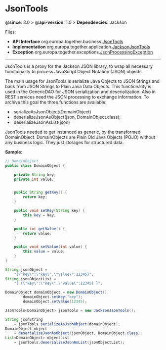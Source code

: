 # JsonTools

@**since**: 3.0 > @**api-version**: 1.0 > **Dependencies**:  Jackson

Files:

* **API Interface** org.europa.together.business.[JsonTools](https://git.elmar-dott.com/scm/repo/TogetherPlatform/TP-CORE/code/sources/Releases/src/main/java/org/europa/together/business/JsonTools.java)
* **Implementation** org.europa.together.application.[JacksonJsonTools](https://git.elmar-dott.com/scm/repo/TogetherPlatform/TP-CORE/code/sources/Releases/src/main/java/org/europa/together/application/JacksonJsonTools.java)
* **Exception** org.europa.together.exceptions.[JsonProcessingException](https://git.elmar-dott.com/scm/repo/TogetherPlatform/TP-CORE/code/sources/Releases/src/main/java/org/europa/together/exceptions/JsonProcessingException.java)

---

JsonTools is a proxy for the Jackson JSON library, to wrap all necessary functionality to process JavaScript Object Notation (JSON) objects.

The main usage for JsonTools is serialize Java Objects to JSON Strings and back from JSON Strings to Plain Java Data Objects. This functionality is used in the GenericDAO for JSON serialization and deserialization. Also in REST services need the JSON processing to exchange information. To archive this goal the three functions are available:

- ​	serializeAsJsonObject(DomainObject)
- ​	deserializeJsonAsObject(json, DomainObject.class);
- ​	deserializeJsonAsList(json)

JsonTools needed to get instanced as generic, by the transformed DomainObject. DomainObjects are Plain Old Java Objects (POJO) without any business logic. They just storages for structured data.

**Sample**:

```java
// DomainObject
public class DomainObject {

    private String key;
    private int value;


    public String getKey() {
        return key;
    }

    public void setKey(String key) {
        this.key = key;
    }

    public int getValue() {
        return value;
    }

    public void setValue(int value) {
        this.value = value;
    }
}

String jsonObject =
    "{\"key\":\"key\",\"value\":12345}";
String jsonObjectList =
    "{ {\"key\":\"key\",\"value\":12345} }";

DomainObject domainObject = new DomainObject();
        domainObject.setKey("key");
        domainObject.setValue(12345);

JsonTools<DomainObject> jsonTools = new JacksonJsonTools();

String jsonString
    = jsonTools.serializeAsJsonObject(domainObject);
DomainObject object
    = deserializeJsonAsObject(jsonObject, DomainObject.class);
List<DomainObject> objectList
    = jsonTools.deserializeJsonAsList(jsonObjectList);
```

